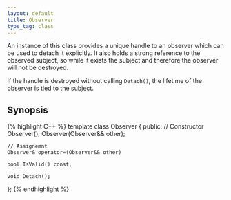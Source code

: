 ```yaml
---
layout: default
title: Observer
type_tag: class
---
```

An instance of this class provides a unique handle to an observer which can be used to detach it explicitly.
It also holds a strong reference to the observed subject, so while it exists the subject and therefore the observer will not be destroyed.

If the handle is destroyed without calling `Detach()`, the lifetime of the observer is tied to the subject.

## Synopsis
{% highlight C++ %}
template <typename D>
class Observer
{
public:
    // Constructor
    Observer();
    Observer(Observer&& other);

    // Assignemnt
    Observer& operator=(Observer&& other)

    bool IsValid() const;

    void Detach();
};
{% endhighlight %}